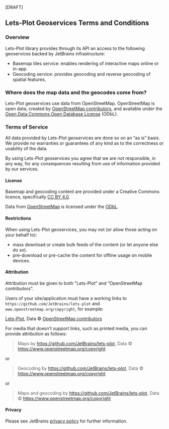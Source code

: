 [DRAFT]

## Lets-Plot Geoservices Terms and Conditions

### Overview

Lets-Plot library provides through its API an access to the following geoservices backed by JetBrains infrastructure: 

- Basemap tiles service: enables rendering of interactive maps online or in-app.
- Geocoding service: provides geocoding and reverse geocoding of spatial features.

### Where does the map data and the geocodes come from?

Lets-Plot geoservices use data from OpenStreetMap. 
OpenStreetMap is open data, created by [OpenStreetMap contributors](http://www.openstreetmap.org/copyright), 
and available under the [Open Data Commons Open Database License](https://opendatacommons.org/licenses/odbl) (ODbL).


### Terms of Service

All data provided by Lets-Plot geoservices are done so on an “as is” basis. 
We provide no warranties or guarantees of any kind as to the correctness or usability of the data.

By using Lets-Plot geoservices you agree that we are not responsible, in any way, 
for any consequences resulting from use of information provided by our services.

#### License

Basemap and geocoding content are provided under a Creative Commons licence, specifically [CC BY 4.0](https://creativecommons.org/licenses/by/4.0/).

Data from [OpenStreetMap](http://www.openstreetmap.org/copyright) is licensed under the [ODbL](https://opendatacommons.org/licenses/odbl). 

#### Restrictions

When using Lets-Plot geoservices, you may not (or allow those acting on your behalf to):  
- mass download or create bulk feeds of the content (or let anyone else do so).
- pre-download or pre-cache the content for offline usage on mobile devices.

#### Attribution

Attribution must be given to both "Lets-Plot" and “OpenStreetMap contributors”.

Users of your site/application must have a working links to `https://github.com/JetBrains/lets-plot` and `www.openstreetmap.org/copyright`, for example:

[Lets-Plot](https://github.com/JetBrains/lets-plot), Data © [OpenStreetMap contributors](https://www.openstreetmap.org/copyright)

For media that doesn’t support links, such as printed media, you can provide attribution as follows:

> Maps by https://github.com/JetBrains/lets-plot, Data © https://www.openstreetmap.org/copyright

or

> Geocoding by https://github.com/JetBrains/lets-plot, Data © https://www.openstreetmap.org/copyright

or

> Maps and geocoding by https://github.com/JetBrains/lets-plot, Data © https://www.openstreetmap.org/copyright



#### Privacy

Please see JetBrains [privacy policy](https://www.jetbrains.com/company/privacy.html) for further information.   